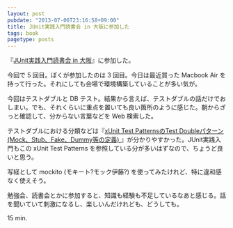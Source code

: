 ```yaml
---
layout: post
pubdate: "2013-07-06T23:16:58+09:00"
title: JUnit実践入門読書会 in 大阪に参加した
tags: book
pagetype: posts
---
```

『[JUnit実践入門読書会 in 大阪][junitbook-in-osaka]』に参加した。

今回で 5 回目。ぼくが参加したのは 3 回目。今日は最近買った Macbook Air を持って行った。それにしても会場で環境構築していることが多い気が。

今回はテストダブルと DB テスト。結果から言えば、テストダブルの話だけでおしまい。でも、それくらいに重点を置いても良い箇所のように感じた。朝からざっと確認して、分からない言葉などを Web 検索した。

テストダブルにおける分類などは『[xUnit Test PatternsのTest Doubleパターン(Mock、Stub、Fake、Dummy等の定義) ][test-double]』が分かりやすかった。JUnit実践入門もこの xUnit Test Patterns を参照している分が多いはずなので、ちょうど良いと思う。

写経として mockito (モキート?モック伊藤?) を使ってみたけれど、特に違和感なく使えそう。

勉強会、読書会とかに参加すると、知識も経験も不足しているなあと感じる。話を聞いていて刺激になるし、楽しいんだけれども、どうしても。

15 min.

[junitbook-in-osaka]: http://junit-osaka.doorkeeper.jp/events/4406
[test-double]: http://goyoki.hatenablog.com/entry/20120301/1330608789
